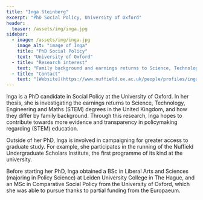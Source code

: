 ```yaml
---
title: "Inga Steinberg"
excerpt: "PhD Social Policy, University of Oxford"
header:
  teaser: /assets/img/inga.jpg
sidebar:
  - image: /assets/img/inga.jpg
    image_alt: "image of Inga"
    title: "PhD Social Policy"
    text: "University of Oxford"
  - title: "Research interest"
    text: "Family background and earnings returns to Science, Technology, Engineering and Maths degrees in the UK"
  - title: "Contact"
    text: "[Website](https://www.nuffield.ox.ac.uk/people/profiles/inga-steinberg/)"
---
```


Inga is a PhD candidate in Social Policy at the University of Oxford. In her thesis, she is investigating the earnings returns to Science, Technology, Engineering and Maths (STEM) degrees in the United Kingdom, and how they differ by family background. Through this research, Inga hopes to contribute towards more evidence and transparency in policymaking regarding (STEM) education.

Outside of her PhD, Inga is involved in campaigning for greater access to graduate study. For example, she participates in the running of the Nuffield Undergraduate Scholars Institute, the first programme of its kind at the university.

Before starting her PhD, Inga obtained a BSc in Liberal Arts and Sciences (majoring in Policy Science) at Leiden University College in The Hague, and an MSc in Comparative Social Policy from the University of Oxford, which she was able to pursue thanks to partial funding from the Europaeum.
